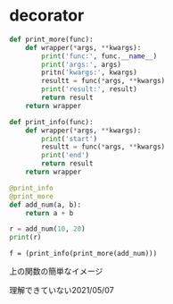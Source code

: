 # decorator

```python
def print_more(func):
    def wrapper(*args, **kwargs):
        print('func:', func.__name__)
        print('args:', args)
        pritn('kwargs:', kwargs)
        resultt = func(*args, **kwargs)
        print('result:', result)
        return result
    return wrapper

def print_info(func):
    def wrapper(*args, **kwargs):
        print('start')
        resultt = func(*args, **kwargs)
        print('end')
        return result
    return wrapper

@print_info
@print_more
def add_num(a, b):
    return a + b

r = add_num(10, 20)
print(r)
```

`f = (print_info(print_more(add_num)))`

上の関数の簡単なイメージ

理解できていない2021/05/07

